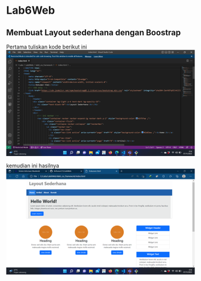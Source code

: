 # Lab6Web

## Membuat Layout sederhana dengan Boostrap

Pertama tuliskan kode berikut ini
![Gambar 1](lab6_css_framework/ss1.png)

kemudian ini hasilnya
![Gambar 2](lab6_css_framework/ss2.png)